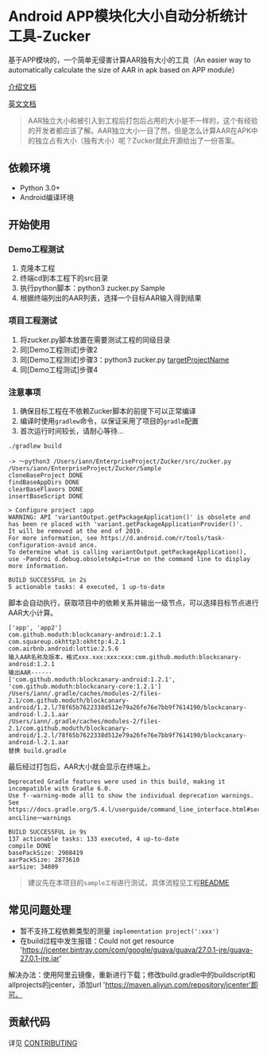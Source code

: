 # Android APP模块化大小自动分析统计工具-Zucker

基于APP模块的，一个简单无侵害计算AAR独有大小的工具（An easier way to automatically calculate the size of AAR in apk based on APP module）

[介绍文档](/docs/介绍文档.md)

[英文文档](README_EN.md)

> AAR独立大小和被引入到工程后打包后占用的大小是不一样的，这个有经验的开发者都应该了解。AAR独立大小一目了然，但是怎么计算AAR在APK中的独立占有大小（独有大小）呢？Zucker就此开源给出了一份答案。

## 依赖环境
- Python 3.0+
- Android编译环境

## 开始使用
### Demo工程测试
1. 克隆本工程
2. 终端cd到本工程下的src目录
3. 执行python脚本：python3 zucker.py Sample
4. 根据终端列出的AAR列表，选择一个目标AAR输入得到结果

### 项目工程测试
1. 将zucker.py脚本放置在需要测试工程的同级目录
2. 同[Demo工程测试]步骤2
3. 同[Demo工程测试]步骤3：python3 zucker.py [targetProjectName](Android工程名)
4. 同[Demo工程测试]步骤4

### 注意事项
1. 确保目标工程在不依赖Zucker脚本的前提下可以正常编译
2. 编译时使用`gradlew`命令，以保证采用了项目的`gradle`配置
3. 首次运行时间较长，请耐心等待...

```
./gradlew build

```
```
-> 〜python3 /Users/iann/EnterpriseProject/Zucker/src/zucker.py /Users/iann/EnterpriseProject/Zucker/Sample
cloneBaseProject DONE
findBaseAppDirs DONE
clearBaseFlavors DONE
insertBaseScript DONE

> Configure project :app
WARNING: API 'variantOutput.getPackageApplication()' is obsolete and has been re placed with 'variant.getPackageApplicationProvider()'.
It will be removed at the end of 2019.
For more information, see https://d.android.com/r/tools/task-configuration-avoid ance.
To determine what is calling variantOutput.getPackageApplication(), use -Pandroi d.debug.obsoleteApi=true on the command line to display more information.

BUILD SUCCESSFUL in 2s
5 actionable tasks: 4 executed, 1 up-to-date
```

脚本会自动执行，获取项目中的依赖关系并输出一级节点，可以选择目标节点进行AAR大小计算。

```
['app', 'app2'] 
com.github.moduth:blockcanary-android:1.2.1
com.squareup.okhttp3:okhttp:4.2.1
com.airbnb.android:lottie:2.5.6
输入AAR名称及版本，格式xxx.xxx:xxx:xxx:com.github.moduth:blockcanary-android:1.2.1
输出AAR------
['com.github.moduth:blockcanary-android:1.2.1', 'com.github.moduth:blockcanary-core:1.2.1']
/Users/iann/.gradle/caches/modules-2/files-2.1/com.github.moduth/blockcanary-android/1.2.l/78f65b7622338d512e79a26fe76e7bb9f7614190/blockcanary-android-l.2.1.aar
/Users/iann/.gradle/caches/modules-2/files-2.1/com.github.moduth/blockcanary-android/1.2.l/78f65b7622338d512e79a26fe76e7bb9f7614190/blockcanary-android-l.2.1.aar
替换 build.gradle
```

最后经过打包后，AAR大小就会显示在终端上。

```
Deprecated Gradle features were used in this build, making it incompatible with Gradle 6.0.
Use f--warning-mode all1 to show the individual deprecation warnings.
See https://docs.gradle.org/5.4.l/userguide/command_line_interface.html#sec:comm ancLline一warnings

BUILD SUCCESSFUL in 9s
137 actionable tasks: 133 executed, 4 up-to-date
compile DONE
basePackSize: 2908419
aarPackSize: 2873610
aarSize: 34809
```

> 建议先在本项目的`sample工程`进行测试，具体流程见工程[README](Sample/README.md)


## 常见问题处理
 -  暂不支持工程依赖类型的测量 `implementation project(':xxx')` 
 -  在build过程中发生报错：Could not get resource 'https://jcenter.bintray.com/com/google/guava/guava/27.0.1-jre/guava-27.0.1-jre.jar'
 
 解决办法：使用阿里云镜像，重新进行下载；修改build.gradle中的buildscript和allprojects的jcenter，添加url 'https://maven.aliyun.com/repository/jcenter'即可。

## 贡献代码
详见 [CONTRIBUTING](CONTRIBUTING.rst)
